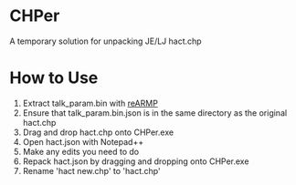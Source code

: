 # CHPer
A temporary solution for unpacking JE/LJ hact.chp

# How to Use
1. Extract talk_param.bin with [reARMP](https://github.com/CapitanRetraso/reARMP)
2. Ensure that talk_param.bin.json is in the same directory as the original hact.chp
3. Drag and drop hact.chp onto CHPer.exe
4. Open hact.json with Notepad++
5. Make any edits you need to do
6. Repack hact.json by dragging and dropping onto CHPer.exe
7. Rename 'hact new.chp' to 'hact.chp'
